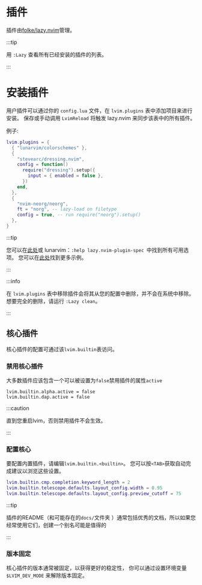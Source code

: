 
# 插件

插件由[folke/lazy.nvim](https://github.com/folke/lazy.nvim)管理。

:::tip

用 `:Lazy` 查看所有已经安装的插件的列表。

:::

# 安装插件

用户插件可以通过你的 `config.lua` 文件，在 `lvim.plugins` 表中添加项目来进行安装。
保存或手动调用 `LvimReload` 将触发 lazy.nvim 来同步该表中的所有插件。

例子:

```lua
lvim.plugins = {
  { "lunarvim/colorschemes" },
  {
    "stevearc/dressing.nvim",
    config = function()
      require("dressing").setup({
        input = { enabled = false },
      })
    end,
  },
  {
    "nvim-neorg/neorg",
    ft = "norg", -- lazy-load on filetype
    config = true, -- run require("neorg").setup()
  },
}
```

:::tip

您可以在[此处](https://github.com/folke/lazy.nvim#-plugin-spec)或 lunarvim：`:help lazy.nvim-plugin-spec `中找到所有可用选项。
您可以在[此处](https://github.com/folke/lazy.nvim#examples)找到更多示例。

:::

:::info

在 `lvim.plugins` 表中移除插件会将其从您的配置中删除，并不会在系统中移除。
想要完全的删除，请运行 `:Lazy clean`。

:::

## 核心插件

核心插件的配置可通过该`lvim.builtin`表访问。

### 禁用核心插件

大多数插件应该包含一个可以被设置为`false`禁用插件的属性`active`

```
lvim.builtin.alpha.active = false
lvim.builtin.dap.active = false
```

:::caution

直到您重启lvim，否则禁用插件不会生效。

:::

### 配置核心

要配置内置插件，请编辑`lvim.builtin.<builtin>`。
您可以按`<TAB>`获取自动完成建议以浏览这些设置。

```lua
lvim.builtin.cmp.completion.keyword_length = 2
lvim.builtin.telescope.defaults.layout_config.width = 0.95
lvim.builtin.telescope.defaults.layout_config.preview_cutoff = 75
```

:::tip

插件的README（和可能存在的`docs/`文件夹 ）通常包括优秀的文档，所以如果您经常使用它们，创建一个别名可能是值得的

:::

### 版本固定

核心插件的版本通常被固定，以获得更好的稳定性，
你可以通过设置环境变量 `$LVIM_DEV_MODE` 来解除版本固定。